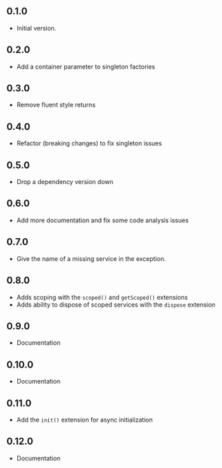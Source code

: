 ## 0.1.0
- Initial version.
## 0.2.0
- Add a container parameter to singleton factories
## 0.3.0
- Remove fluent style returns
## 0.4.0
- Refactor (breaking changes) to fix singleton issues
## 0.5.0
- Drop a dependency version down
## 0.6.0
- Add more documentation and fix some code analysis issues
## 0.7.0
- Give the name of a missing service in the exception. 
## 0.8.0
- Adds scoping with the `scoped()` and `getScoped()` extensions
- Adds ability to dispose of scoped services with the `dispose` extension
## 0.9.0
- Documentation
## 0.10.0
- Documentation
## 0.11.0
- Add the `init()` extension for async initialization
## 0.12.0
- Documentation